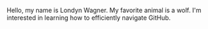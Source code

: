 Hello, my name is Londyn Wagner. My favorite animal is a wolf. I'm interested in learning how to efficiently navigate GitHub.